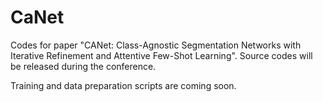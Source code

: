 # CaNet
Codes for paper "CANet: Class-Agnostic Segmentation Networks with Iterative Refinement and Attentive Few-Shot Learning".
Source codes will be released during the conference.

Training and data preparation scripts are coming soon.
